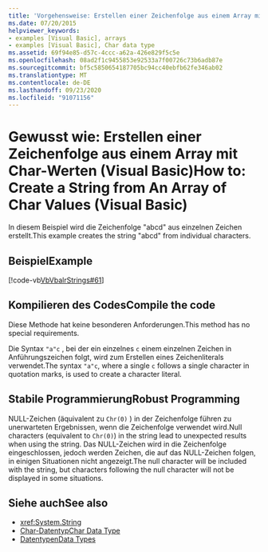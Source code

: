```yaml
---
title: 'Vorgehensweise: Erstellen einer Zeichenfolge aus einem Array mit Char-Werten'
ms.date: 07/20/2015
helpviewer_keywords:
- examples [Visual Basic], arrays
- examples [Visual Basic], Char data type
ms.assetid: 69f94e85-d57c-4ccc-a62a-426e829f5c5e
ms.openlocfilehash: 08ad2f1c9455853e92533a7f00726c73b6adb87e
ms.sourcegitcommit: bf5c5850654187705bc94cc40ebfb62fe346ab02
ms.translationtype: MT
ms.contentlocale: de-DE
ms.lasthandoff: 09/23/2020
ms.locfileid: "91071156"
---
```

# <a name="how-to-create-a-string-from-an-array-of-char-values-visual-basic"></a><span data-ttu-id="18075-102">Gewusst wie: Erstellen einer Zeichenfolge aus einem Array mit Char-Werten (Visual Basic)</span><span class="sxs-lookup"><span data-stu-id="18075-102">How to: Create a String from An Array of Char Values (Visual Basic)</span></span>

<span data-ttu-id="18075-103">In diesem Beispiel wird die Zeichenfolge "abcd" aus einzelnen Zeichen erstellt.</span><span class="sxs-lookup"><span data-stu-id="18075-103">This example creates the string "abcd" from individual characters.</span></span>  
  
## <a name="example"></a><span data-ttu-id="18075-104">Beispiel</span><span class="sxs-lookup"><span data-stu-id="18075-104">Example</span></span>  

 [!code-vb[VbVbalrStrings#61](~/samples/snippets/visualbasic/VS_Snippets_VBCSharp/VbVbalrStrings/VB/Class2.vb#61)]  
  
## <a name="compile-the-code"></a><span data-ttu-id="18075-105">Kompilieren des Codes</span><span class="sxs-lookup"><span data-stu-id="18075-105">Compile the code</span></span>  

 <span data-ttu-id="18075-106">Diese Methode hat keine besonderen Anforderungen.</span><span class="sxs-lookup"><span data-stu-id="18075-106">This method has no special requirements.</span></span>  
  
 <span data-ttu-id="18075-107">Die Syntax `"a"c` , bei der ein einzelnes `c` einem einzelnen Zeichen in Anführungszeichen folgt, wird zum Erstellen eines Zeichenliterals verwendet.</span><span class="sxs-lookup"><span data-stu-id="18075-107">The syntax `"a"c`, where a single `c` follows a single character in quotation marks, is used to create a character literal.</span></span>  
  
## <a name="robust-programming"></a><span data-ttu-id="18075-108">Stabile Programmierung</span><span class="sxs-lookup"><span data-stu-id="18075-108">Robust Programming</span></span>  

 <span data-ttu-id="18075-109">NULL-Zeichen (äquivalent zu `Chr(0)` ) in der Zeichenfolge führen zu unerwarteten Ergebnissen, wenn die Zeichenfolge verwendet wird.</span><span class="sxs-lookup"><span data-stu-id="18075-109">Null characters (equivalent to `Chr(0)`) in the string lead to unexpected results when using the string.</span></span> <span data-ttu-id="18075-110">Das NULL-Zeichen wird in die Zeichenfolge eingeschlossen, jedoch werden Zeichen, die auf das NULL-Zeichen folgen, in einigen Situationen nicht angezeigt.</span><span class="sxs-lookup"><span data-stu-id="18075-110">The null character will be included with the string, but characters following the null character will not be displayed in some situations.</span></span>  
  
## <a name="see-also"></a><span data-ttu-id="18075-111">Siehe auch</span><span class="sxs-lookup"><span data-stu-id="18075-111">See also</span></span>

- <xref:System.String>
- [<span data-ttu-id="18075-112">Char-Datentyp</span><span class="sxs-lookup"><span data-stu-id="18075-112">Char Data Type</span></span>](../../../language-reference/data-types/char-data-type.md)
- [<span data-ttu-id="18075-113">Datentypen</span><span class="sxs-lookup"><span data-stu-id="18075-113">Data Types</span></span>](../data-types/index.md)
